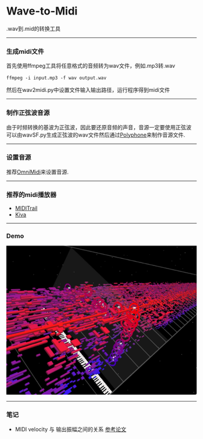 # Wave-to-Midi
.wav到.mid的转换工具

***

### 生成midi文件
首先使用ffmpeg工具将任意格式的音频转为wav文件，例如.mp3转.wav
```
ffmpeg -i input.mp3 -f wav output.wav
```
然后在wav2midi.py中设置文件输入输出路径，运行程序得到midi文件

***

### 制作正弦波音源
由于时频转换的基波为正弦波，因此要还原音频的声音，音源一定要使用正弦波  
可以由wavSF.py生成正弦波的wav文件然后通过[Polyphone](https://www.polyphone-soundfonts.com/)来制作音源文件.

***

### 设置音源
推荐[OmniMidi](https://github.com/KeppySoftware/OmniMIDI/releases)来设置音源.

***

### 推荐的midi播放器
- [MIDITrail](http://miditrail.osdn.jp/Windows/MANUAL.en.html)
- [Kiva](https://github.com/arduano/Kiva)

***

### Demo
![Demo](demo.png)

***

### 笔记
- MIDI velocity 与 输出振幅之间的关系 [参考论文](https://www.cs.cmu.edu/~rbd/papers/velocity-icmc2006.pdf)


